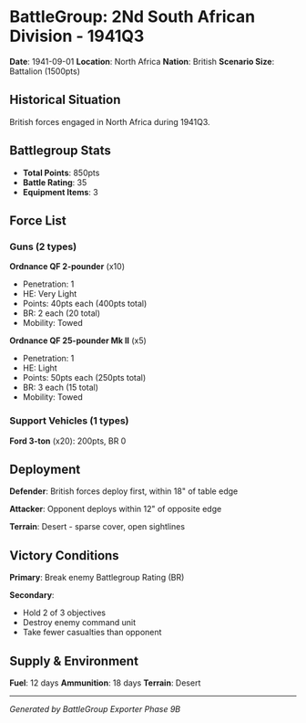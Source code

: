 # BattleGroup: 2Nd South African Division - 1941Q3

**Date**: 1941-09-01
**Location**: North Africa
**Nation**: British
**Scenario Size**: Battalion (1500pts)

## Historical Situation

British forces engaged in North Africa during 1941Q3.

## Battlegroup Stats

- **Total Points**: 850pts
- **Battle Rating**: 35
- **Equipment Items**: 3

## Force List

### Guns (2 types)

**Ordnance QF 2-pounder** (x10)
- Penetration: 1
- HE: Very Light
- Points: 40pts each (400pts total)
- BR: 2 each (20 total)
- Mobility: Towed

**Ordnance QF 25-pounder Mk II** (x5)
- Penetration: 1
- HE: Light
- Points: 50pts each (250pts total)
- BR: 3 each (15 total)
- Mobility: Towed

### Support Vehicles (1 types)

**Ford 3-ton** (x20): 200pts, BR 0

## Deployment

**Defender**: British forces deploy first, within 18" of table edge

**Attacker**: Opponent deploys within 12" of opposite edge

**Terrain**: Desert - sparse cover, open sightlines

## Victory Conditions

**Primary**: Break enemy Battlegroup Rating (BR)

**Secondary**:
- Hold 2 of 3 objectives
- Destroy enemy command unit
- Take fewer casualties than opponent

## Supply & Environment

**Fuel**: 12 days
**Ammunition**: 18 days
**Terrain**: Desert

---

*Generated by BattleGroup Exporter Phase 9B*

